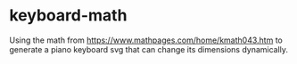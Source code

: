 # keyboard-math
Using the math from https://www.mathpages.com/home/kmath043.htm to generate a piano keyboard svg that can change its dimensions dynamically.
